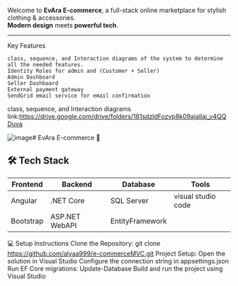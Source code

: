 Welcome to **EvAra E-commerce**, a full-stack online marketplace for stylish clothing & accessories.  
**Modern design** meets **powerful tech**.

---
Key Features

    class, sequence, and Interaction diagrams of the system to determine all the needed features.
    Identity Roles for admin and (Customer + Seller)
    Admin Dashboard
    Seller Dashboard
    External payment gateway
    SendGrid email service for email confirmation
  class, sequence, and Interaction diagrams link:https://drive.google.com/drive/folders/181sdzldFozvp8k09ajallaj_v4QQDuva

![image](https://github.com/user-attachments/assets/18c680e6-eb59-4bc7-92e9-c7da76974937)# EvAra E-commerce 🛒



## 🛠️ Tech Stack

| Frontend  | Backend       | Database   | Tools           |
|-----------|---------------|------------|-----------------|
| Angular   | .NET Core     | SQL Server | visual studio code |
| Bootstrap | ASP.NET WebAPI| EntityFramework | 


💻 Setup Instructions
Clone the Repository:
git clone https://github.com/alyaa999/e-commerceMVC.git 
Project Setup:
Open the solution in Visual Studio
Configure the connection string in appsettings.json
Run EF Core migrations: Update-Database 
Build and run the project using Visual Studio
